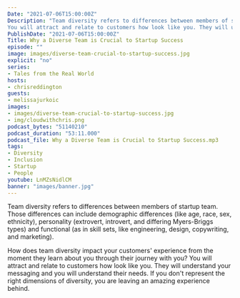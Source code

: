 ```yaml
---
Date: "2021-07-06T15:00:00Z"
Description: "Team diversity refers to differences between members of startup team. Those differences can include demographic differences (like age, race, sex, ethnicity), personality (extrovert, introvert, and differing Myers-Briggs types) and functional (as in skill sets, like engineering, design, copywriting, and marketing). How does team diversity impact your customers' experience from the moment they learn about you through their journey with you?
You will attract and relate to customers how look like you. They will understand your messaging and you will understand their needs. If you don't represent the right dimensions of diversity, you are leaving an amazing experience behind."
PublishDate: "2021-07-06T15:00:00Z"
Title: Why a Diverse Team is Crucial to Startup Success
episode: ""
image: images/diverse-team-crucial-to-startup-success.jpg
explicit: "no"
series:
- Tales from the Real World
hosts:
- chrisreddington
guests:
- melissajurkoic
images:
- images/diverse-team-crucial-to-startup-success.jpg
- img/cloudwithchris.png
podcast_bytes: "51140210"
podcast_duration: "53:11.000"
podcast_file: Why a Diverse Team is Crucial to Startup Success.mp3
tags:
- Diversity
- Inclusion
- Startup
- People
youtube: LnMZsNidlCM
banner: "images/banner.jpg"
---
```

Team diversity refers to differences between members of startup team. Those differences can include demographic differences (like age, race, sex, ethnicity), personality (extrovert, introvert, and differing Myers-Briggs types) and functional (as in skill sets, like engineering, design, copywriting, and marketing).

How does team diversity impact your customers' experience from the moment they learn about you through their journey with you?
You will attract and relate to customers how look like you. They will understand your messaging and you will understand their needs. If you don't represent the right dimensions of diversity, you are leaving an amazing experience behind.
